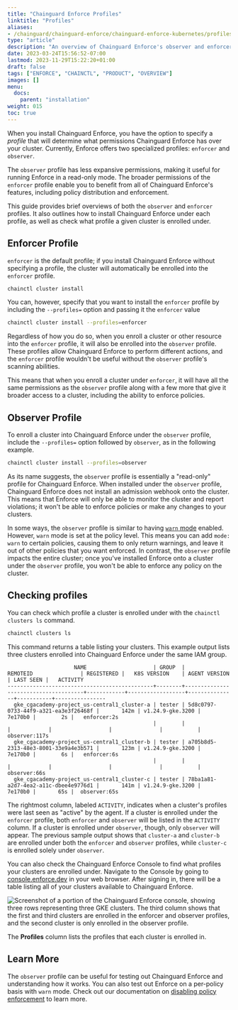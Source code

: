 ```yaml
---
title: "Chainguard Enforce Profiles"
linktitle: "Profiles"
aliases:
- /chainguard/chainguard-enforce/chainguard-enforce-kubernetes/profiles/
type: "article"
description: "An overview of Chainguard Enforce's observer and enforcer profiles"
date: 2023-03-24T15:56:52-07:00
lastmod: 2023-11-29T15:22:20+01:00
draft: false
tags: ["ENFORCE", "CHAINCTL", "PRODUCT", "OVERVIEW"]
images: []
menu:
  docs:
    parent: "installation"
weight: 015
toc: true
---
```


When you install Chainguard Enforce, you have the option to specify a *profile* that will determine what permissions Chainguard Enforce has over your cluster. Currently, Enforce offers two specialized profiles: `enforcer` and `observer`.

The `observer` profile has less expansive permissions, making it useful for running Enforce in a read-only mode. The broader permissions of the `enforcer` profile enable you to benefit from all of Chainguard Enforce's features, including policy distribution and enforcement.

This guide provides brief overviews of both the `observer` and `enforcer` profiles. It also outlines how to install Chainguard Enforce under each profile, as well as check what profile a given cluster is enrolled under.


## Enforcer Profile

`enforcer` is the default profile; if you install Chainguard Enforce without specifying a profile, the cluster will automatically be enrolled into the `enforcer` profile. 

```sh
chainctl cluster install
```

You can, however, specify that you want to install the `enforcer` profile by including the `--profiles=` option and passing it the `enforcer` value

```sh
chainctl cluster install --profiles=enforcer
```

Regardless of how you do so, when you enroll a cluster or other resource into the `enforcer` profile, it will also be enrolled into the `observer` profile. These profiles allow Chainguard Enforce to perform different actions, and the `enforcer` profile wouldn't be useful without the `observer` profile's scanning abilities. 

This means that when you enroll a cluster under `enforcer`, it will have all the same permissions as the `observer` profile along with a few more that give it broader access to a cluster, including the ability to enforce policies.


## Observer Profile

To enroll a cluster into Chainguard Enforce under the `observer` profile, include the `--profiles=` option followed by `observer`, as in the following example.

```sh
chainctl cluster install --profiles=observer
```

As its name suggests, the `observer` profile is essentially a "read-only" profile for Chainguard Enforce. When installed under the `observer` profile, Chainguard Enforce does not install an admission webhook onto the cluster. This means that Enforce will only be able to monitor the cluster and report violations; it won't be able to enforce policies or make any changes to your clusters. 

In some ways, the `observer` profile is similar to having [`warn` mode](/chainguard/chainguard-enforce/policies/how-to-disable-policy-enforcement/) enabled. However, `warn` mode is set at the policy level. This means you can add `mode: warn` to certain policies, causing them to only return warnings, and leave it out of other policies that you want enforced. In contrast, the `observer` profile impacts the entire cluster; once you've installed Enforce onto a cluster under the `observer` profile, you won't be able to enforce any policy on the cluster.


## Checking profiles

You can check which profile a cluster is enrolled under with the `chainctl clusters ls` command.

```sh
chainctl clusters ls
```

This command returns a table listing your clusters. This example output lists three clusters enrolled into Chainguard Enforce under the same IAM group. 

```
                     NAME                     | GROUP  |               REMOTEID               | REGISTERED |   K8S VERSION    | AGENT VERSION | LAST SEEN |   ACTIVITY     
----------------------------------------------+--------+--------------------------------------+------------+------------------+---------------+-----------+----------------
  gke_cgacademy-project_us-central1_cluster-a | tester | 5d8c0797-0733-44f9-a321-ea3e3f26468f |       142m | v1.24.9-gke.3200 |       7e170b0 |        2s |   enforcer:2s  
                                              |        |                                      |            |                  |               |           | observer:117s  
  gke_cgacademy-project_us-central1_cluster-b | tester | a705b8d5-2313-48e3-8001-33e9a4e3b571 |       123m | v1.24.9-gke.3200 |       7e170b0 |        6s |   enforcer:6s  
                                              |        |                                      |            |                  |               |           |  observer:66s  
  gke_cgacademy-project_us-central1_cluster-c | tester | 78ba1a81-a2d7-4ea2-a11c-dbee4e9776d1 |       141m | v1.24.9-gke.3200 |       7e170b0 |       65s |  observer:65s  
```

The rightmost column, labeled `ACTIVITY`, indicates when a cluster's profiles were last seen as "active" by the agent. If a cluster is enrolled under the `enforcer` profile, both `enforcer` and `observer` will be listed in the `ACTIVITY` column. If a cluster is enrolled under `observer`, though, only `observer` will appear. The previous sample output shows that `cluster-a` and `cluster-b` are enrolled under both the `enforcer` and `observer` profiles, while `cluster-c` is enrolled solely under `observer`. 

You can also check the Chainguard Enforce Console to find what profiles your clusters are enrolled under. Navigate to the Console by going to [console.enforce.dev](https://console.enforce.dev) in your web browser. After signing in, there will be a table listing all of your clusters available to Chainguard Enforce.

![Screenshot of a portion of the Chainguard Enforce console, showing three rows representing three GKE clusters. The third column shows that the first and third clusters are enrolled in the enforcer and observer profiles, and the second cluster is only enrolled in the observer profile.](profiles_console.png)

The **Profiles** column lists the profiles that each cluster is enrolled in.


## Learn More

The `observer` profile can be useful for testing out Chainguard Enforce and understanding how it works. You can also test out Enforce on a per-policy basis with `warn` mode. Check out our documentation on [disabling policy enforcement](/chainguard/chainguard-enforce/policies/how-to-disable-policy-enforcement/) to learn more.
